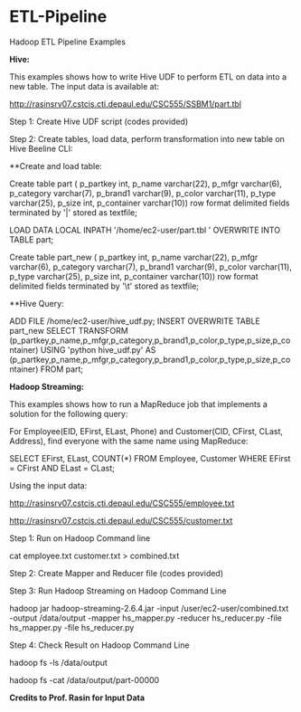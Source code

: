 # ETL-Pipeline
Hadoop ETL Pipeline Examples

**Hive:**

This examples shows how to write Hive UDF to perform ETL on data into a new table. The input data is available at:

http://rasinsrv07.cstcis.cti.depaul.edu/CSC555/SSBM1/part.tbl

Step 1: Create Hive UDF script (codes provided)

Step 2: Create tables, load data, perform transformation into new table on Hive Beeline CLI:

**Create and load table:

Create table part (
p_partkey     int,
p_name        varchar(22),
p_mfgr        varchar(6),
p_category    varchar(7),
p_brand1      varchar(9),
p_color       varchar(11),
p_type        varchar(25),
p_size        int,
p_container   varchar(10))
row format delimited fields
terminated by '|' stored as textfile;

LOAD DATA LOCAL INPATH '/home/ec2-user/part.tbl '
OVERWRITE INTO TABLE part;

Create table part_new (
p_partkey     int,
p_name        varchar(22),
p_mfgr        varchar(6),
p_category    varchar(7),
p_brand1      varchar(9),
p_color       varchar(11),
p_type        varchar(25),
p_size        int,
p_container   varchar(10))
row format delimited fields
terminated by '\t' stored as textfile;

**Hive Query:

ADD FILE /home/ec2-user/hive_udf.py; 
INSERT OVERWRITE TABLE part_new SELECT TRANSFORM (p_partkey,p_name,p_mfgr,p_category,p_brand1,p_color,p_type,p_size,p_container) 
USING 'python hive_udf.py' AS (p_partkey,p_name,p_mfgr,p_category,p_brand1,p_color,p_type,p_size,p_container) FROM part;


**Hadoop Streaming:**

This examples shows how to run a MapReduce job that implements a solution for the following query:

For Employee(EID, EFirst, ELast, Phone) and Customer(CID, CFirst, CLast, Address), find everyone with the same name using MapReduce:

SELECT EFirst, ELast, COUNT(*)
FROM Employee, Customer
WHERE EFirst = CFirst AND ELast = CLast;

Using the input data:

http://rasinsrv07.cstcis.cti.depaul.edu/CSC555/employee.txt

http://rasinsrv07.cstcis.cti.depaul.edu/CSC555/customer.txt

Step 1: Run on Hadoop Command line

cat employee.txt customer.txt > combined.txt

Step 2: Create Mapper and Reducer file (codes provided)

Step 3: Run Hadoop Streaming on Hadoop Command Line

hadoop jar hadoop-streaming-2.6.4.jar -input /user/ec2-user/combined.txt -output /data/output -mapper hs_mapper.py -reducer hs_reducer.py -file hs_mapper.py -file hs_reducer.py

Step 4: Check Result on Hadoop Command Line

hadoop fs -ls /data/output

hadoop fs -cat /data/output/part-00000

**Credits to Prof. Rasin for Input Data**
